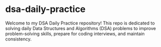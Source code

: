 # dsa-daily-practice
Welcome to my DSA Daily Practice repository! This repo is dedicated to solving daily Data Structures and Algorithms (DSA) problems to improve problem-solving skills, prepare for coding interviews, and maintain consistency.
